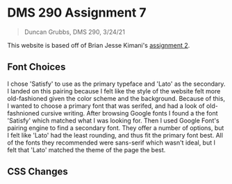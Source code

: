 # DMS 290 Assignment 7
> Duncan Grubbs, DMS 290, 3/24/21

This website is based off of Brian Jesse Kimani's [assignment 2]((https://jbkimani.digitalscholar.rochester.edu/assignment02/)).

## Font Choices
I chose 'Satisfy' to use as the primary typeface and 'Lato' as the secondary. I landed on this pairing because I felt like the
style of the website felt more old-fashioned given the color scheme and the background. Because of this, I wanted to
choose a primary font that was serifed, and had a look of old-fashnioned cursive writing. After browsing Google
fonts I found a the font 'Satisfy' which matched what I was looking for. Then I used Google Font's pairing engine to
find a secondary font. They offer a number of options, but I felt like 'Lato' had the least rounding, and thus
fit the primary font best. All of the fonts they recommended were sans-serif which wasn't ideal, but I felt that
'Lato' matched the theme of the page the best.

## CSS Changes
